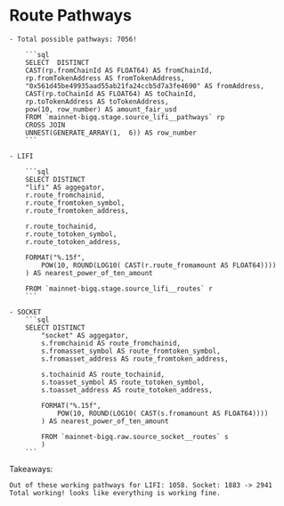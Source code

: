 # Route Pathways

    - Total possible pathways: 7056!

        ```sql
        SELECT  DISTINCT
        CAST(rp.fromChainId AS FLOAT64) AS fromChainId,
        rp.fromTokenAddress AS fromTokenAddress,
        "0x561d45be49935aad55ab21fa24ccb5d7a3fe4690" AS fromAddress,
        CAST(rp.toChainId AS FLOAT64) AS toChainId,
        rp.toTokenAddress AS toTokenAddress,
        pow(10, row_number) AS amount_fair_usd
        FROM `mainnet-bigq.stage.source_lifi__pathways` rp
        CROSS JOIN
        UNNEST(GENERATE_ARRAY(1,  6)) AS row_number
        ```

    - LIFI

        ```sql
        SELECT DISTINCT
        "lifi" AS aggegator,
        r.route_fromchainid,
        r.route_fromtoken_symbol,
        r.route_fromtoken_address,

        r.route_tochainid,
        r.route_totoken_symbol,
        r.route_totoken_address,

        FORMAT("%.15f",
            POW(10, ROUND(LOG10( CAST(r.route_fromamount AS FLOAT64))))
        ) AS nearest_power_of_ten_amount

        FROM `mainnet-bigq.stage.source_lifi__routes` r
        ```

    - SOCKET
        ```sql
        SELECT DISTINCT
            "socket" AS aggegator,
            s.fromchainid AS route_fromchainid,
            s.fromasset_symbol AS route_fromtoken_symbol,
            s.fromasset_address AS route_fromtoken_address,

            s.tochainid AS route_tochainid,
            s.toasset_symbol AS route_totoken_symbol,
            s.toasset_address AS route_totoken_address,

            FORMAT("%.15f",
                POW(10, ROUND(LOG10( CAST(s.fromamount AS FLOAT64))))
            ) AS nearest_power_of_ten_amount

            FROM `mainnet-bigq.raw.source_socket__routes` s
            )
        ```

Takeaways:

    Out of these working pathways for LIFI: 1058. Socket: 1883 -> 2941 Total working! looks like everything is working fine.
